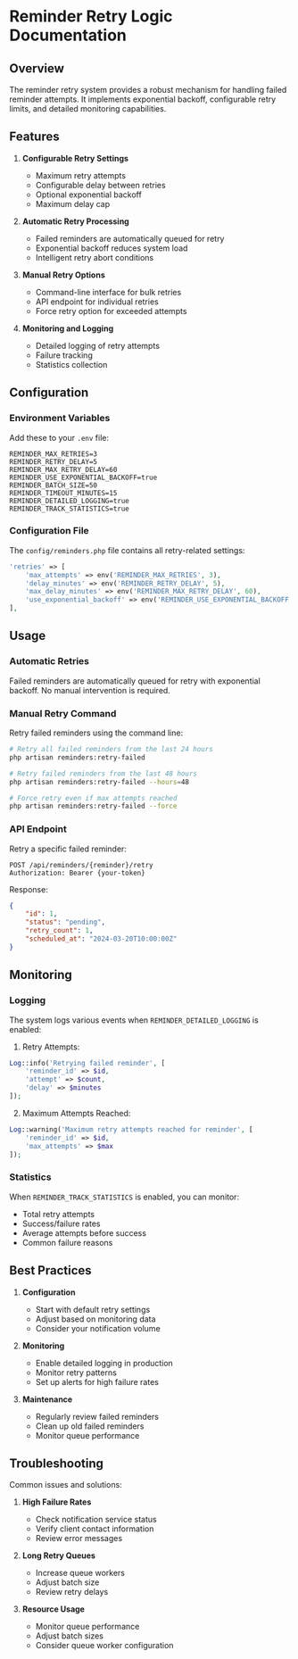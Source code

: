 # Reminder Retry Logic Documentation

## Overview

The reminder retry system provides a robust mechanism for handling failed reminder attempts. It implements exponential backoff, configurable retry limits, and detailed monitoring capabilities.

## Features

1. **Configurable Retry Settings**
   - Maximum retry attempts
   - Configurable delay between retries
   - Optional exponential backoff
   - Maximum delay cap

2. **Automatic Retry Processing**
   - Failed reminders are automatically queued for retry
   - Exponential backoff reduces system load
   - Intelligent retry abort conditions

3. **Manual Retry Options**
   - Command-line interface for bulk retries
   - API endpoint for individual retries
   - Force retry option for exceeded attempts

4. **Monitoring and Logging**
   - Detailed logging of retry attempts
   - Failure tracking
   - Statistics collection

## Configuration

### Environment Variables

Add these to your `.env` file:
```env
REMINDER_MAX_RETRIES=3
REMINDER_RETRY_DELAY=5
REMINDER_MAX_RETRY_DELAY=60
REMINDER_USE_EXPONENTIAL_BACKOFF=true
REMINDER_BATCH_SIZE=50
REMINDER_TIMEOUT_MINUTES=15
REMINDER_DETAILED_LOGGING=true
REMINDER_TRACK_STATISTICS=true
```

### Configuration File

The `config/reminders.php` file contains all retry-related settings:
```php
'retries' => [
    'max_attempts' => env('REMINDER_MAX_RETRIES', 3),
    'delay_minutes' => env('REMINDER_RETRY_DELAY', 5),
    'max_delay_minutes' => env('REMINDER_MAX_RETRY_DELAY', 60),
    'use_exponential_backoff' => env('REMINDER_USE_EXPONENTIAL_BACKOFF', true),
],
```

## Usage

### Automatic Retries

Failed reminders are automatically queued for retry with exponential backoff. No manual intervention is required.

### Manual Retry Command

Retry failed reminders using the command line:

```bash
# Retry all failed reminders from the last 24 hours
php artisan reminders:retry-failed

# Retry failed reminders from the last 48 hours
php artisan reminders:retry-failed --hours=48

# Force retry even if max attempts reached
php artisan reminders:retry-failed --force
```

### API Endpoint

Retry a specific failed reminder:

```http
POST /api/reminders/{reminder}/retry
Authorization: Bearer {your-token}
```

Response:
```json
{
    "id": 1,
    "status": "pending",
    "retry_count": 1,
    "scheduled_at": "2024-03-20T10:00:00Z"
}
```

## Monitoring

### Logging

The system logs various events when `REMINDER_DETAILED_LOGGING` is enabled:

1. Retry Attempts:
```php
Log::info('Retrying failed reminder', [
    'reminder_id' => $id,
    'attempt' => $count,
    'delay' => $minutes
]);
```

2. Maximum Attempts Reached:
```php
Log::warning('Maximum retry attempts reached for reminder', [
    'reminder_id' => $id,
    'max_attempts' => $max
]);
```

### Statistics

When `REMINDER_TRACK_STATISTICS` is enabled, you can monitor:
- Total retry attempts
- Success/failure rates
- Average attempts before success
- Common failure reasons

## Best Practices

1. **Configuration**
   - Start with default retry settings
   - Adjust based on monitoring data
   - Consider your notification volume

2. **Monitoring**
   - Enable detailed logging in production
   - Monitor retry patterns
   - Set up alerts for high failure rates

3. **Maintenance**
   - Regularly review failed reminders
   - Clean up old failed reminders
   - Monitor queue performance

## Troubleshooting

Common issues and solutions:

1. **High Failure Rates**
   - Check notification service status
   - Verify client contact information
   - Review error messages

2. **Long Retry Queues**
   - Increase queue workers
   - Adjust batch size
   - Review retry delays

3. **Resource Usage**
   - Monitor queue performance
   - Adjust batch sizes
   - Consider queue worker configuration 